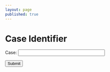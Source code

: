 ```yaml
---
layout: page
published: true
---
```


<h1>Case Identifier</h1>
<form onsubmit="caseIdentifier(); return false">
  <p>
    <label for="case" style="width: 100px;">Case: </label>
    <input id="case" name="case" type="case" size="32">
  </p>
  <input type="submit"/>
</form>

<div id="identifier" style="margin-top: 10px; padding: 10px 5px; color: #444; line-height: 1.5;"></div>
<script>
  var f = document.forms[0];
  
  function id(c_str) {
    if( /^([a-z]+([A-Z]{1}[a-z]+)+)$/.test(c_str) ) {
      return 'camel';
    }
    else if( /^([a-z]+-[a-z]+)+$/.test(c_str) ) {
      return 'kebab';
    }
    else if( /^([a-z]+_[a-z]+)+$/.test(c_str) ) {
      return 'snake';
    }
    return 'none';
  }

  function caseIdentifier() {

    var identifier = document.querySelector('identifier');

    var result = id(f.case.value);
   
    window.setTimeout(_ => {
      identifier.innerHTML = result
    })
  }
</script>


